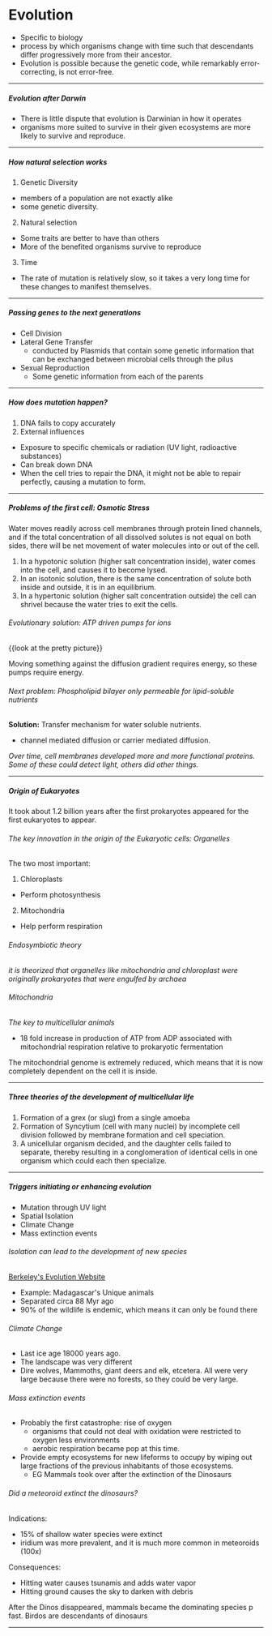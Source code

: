 <h1>Evolution</h1>

  * Specific to biology
  * process by which organisms change with time such that descendants differ progressively more from their ancestor.
  * Evolution is possible because the genetic code, while remarkably error-correcting, is not error-free.

---

<h5>Evolution after Darwin</h5>

  * There is little dispute that evolution is Darwinian in how it operates
  * organisms more suited to survive in their given ecosystems are more likely to survive and reproduce.

---

<h5>How natural selection works</h5> 

1. Genetic Diversity
  * members of a population are not exactly alike
  * some genetic diversity.
2. Natural selection
  * Some traits are better to have than others
  * More of the benefited organisms survive to reproduce
3. Time
  * The rate of mutation is relatively slow, so it takes a very long time for these changes to manifest themselves.

---


<h5>Passing genes to the next generations</h5>

  * Cell Division
  * Lateral Gene Transfer
      - conducted by Plasmids that contain some genetic information that can be exchanged between microbial cells through the pilus
  * Sexual Reproduction
      - Some genetic information from each of the parents

---

<h5>How does mutation happen?</h5>

1. DNA fails to copy accurately
2. External influences
  * Exposure to specific chemicals or radiation (UV light, radioactive substances)
  * Can break down DNA
  * When the cell tries to repair the DNA, it might not be able to repair perfectly, causing a mutation to form.

---

<h5>Problems of the first cell: Osmotic Stress</h5>

Water moves readily across cell membranes through protein lined channels, and if the total concentration of all dissolved solutes is not equal on both sides, there will be net movement of water molecules into or out of the cell.

1. In a hypotonic solution (higher salt concentration inside), water comes into the cell, and causes it to become lysed.
2. In an isotonic solution, there is the same concentration of solute both inside and outside, it is in an equilibrium.
3. In a hypertonic solution (higher salt concentration outside) the cell can shrivel because the water tries to exit the cells.

<h6>Evolutionary solution: ATP driven pumps for ions</h6>

{{look at the pretty picture}}

Moving something against the diffusion gradient requires energy, so these pumps require energy.

<h6>Next problem: Phospholipid bilayer only permeable for lipid-soluble nutrients</h6>

**Solution:** Transfer mechanism for water soluble nutrients.
  * channel mediated diffusion or carrier mediated diffusion.

_Over time, cell membranes developed more and more functional proteins. Some of these could detect light, others did other things._

---

<h5>Origin of Eukaryotes</h5>

It took about 1.2 billion years after the first prokaryotes appeared for the first eukaryotes to appear.

<h6>The key innovation in the origin of the Eukaryotic cells: Organelles</h6>

The two most important:

1. Chloroplasts
  * Perform photosynthesis
2. Mitochondria
  * Help perform respiration 

<h6>Endosymbiotic theory</h6>

_it is theorized that organelles like mitochondria and chloroplast were originally prokaryotes that were engulfed by archaea_

<h6>Mitochondria</h6>

_The key to multicellular animals_

  * 18 fold increase in production of ATP from ADP associated with mitochondrial respiration relative to prokaryotic fermentation

The mitochondrial genome is extremely reduced, which means that it is now completely dependent on the cell it is inside.

---

<h5>Three theories of the development of multicellular life</h5>

1. Formation of a grex (or slug) from a single amoeba
2. Formation of Syncytium (cell with many nuclei) by incomplete cell division followed by membrane formation and cell speciation.
3. A unicellular organism decided, and the daughter cells failed to separate, thereby resulting in a conglomeration of identical cells in one organism which could each then specialize.


---

<h5>Triggers initiating or enhancing evolution</h5>

  * Mutation through UV light
  * Spatial Isolation
  * Climate Change
  * Mass extinction events


 <h6>Isolation can lead to the development of new species</h6> 

 [Berkeley's Evolution Website](http://evolution.berkeley.edu)

  * Example: Madagascar's Unique animals
  * Separated circa 88 Myr ago
  * 90% of the wildlife is endemic, which means it can only be found there

 <h6>Climate Change</h6>

   * Last ice age 18000 years ago.
   * The landscape was very different
   * Dire wolves, Mammoths, giant deers and elk, etcetera. All were very large because there were no forests, so they could be very large.

<h6>Mass extinction events</h6>

  * Probably the first catastrophe: rise of oxygen
      - organisms that could not deal with oxidation were restricted to oxygen less environments
      - aerobic respiration became pop at this time.
  * Provide empty ecosystems for new lifeforms to occupy by wiping out large fractions of the previous inhabitants of those ecosystems.
      - EG Mammals took over after the extinction of the Dinosaurs

<h6>Did a meteoroid extinct the dinosaurs?</h6>

Indications:
  * 15% of shallow water species were extinct
  * iridium was more prevalent, and it is much more common in meteoroids (100x)

Consequences:
  * Hitting water causes tsunamis and adds water vapor
  * Hitting ground causes the sky to darken with debris

After the Dinos disappeared, mammals became the dominating species p fast.
Birdos are descendants of dinosaurs

---



